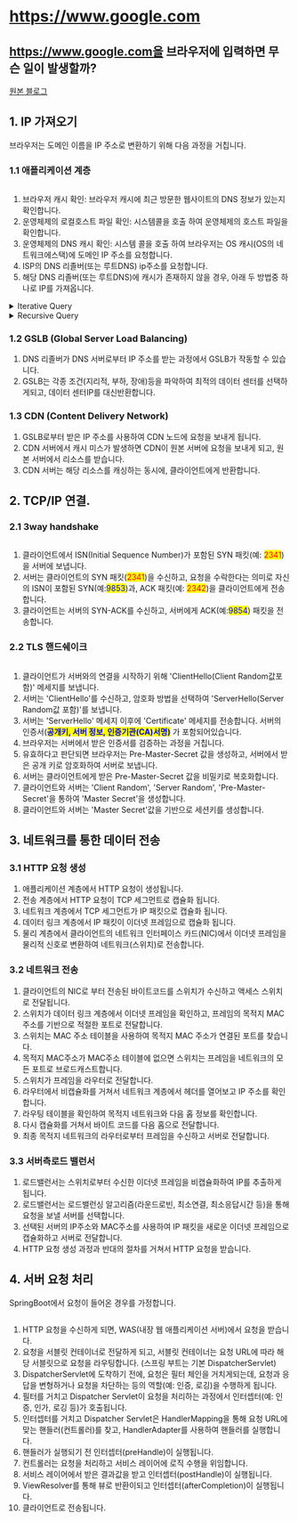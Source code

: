 # https://www.google.com

## https://www.google.com을 브라우저에 입력하면 무슨 일이 발생할까?

[원본 블로그](https://wonjoon.gitbook.io/joons-til/network/network-101/https-www.google.com)

## 1. IP 가져오기

브라우저는 도메인 이름을 IP 주소로 변환하기 위해 다음 과정을 거칩니다.

### 1.1 애플리케이션 계층

<figure><img src="../../.gitbook/assets/image (75).png" alt=""><figcaption></figcaption></figure>

1. 브라우저 캐시 확인: 브라우저 캐시에 최근 방문한 웹사이트의 DNS 정보가 있는지 확인합니다.
2. 운영체제의 로컬호스트 파일 확인: 시스템콜을 호출 하여 운영체제의 호스트 파일을 확인합니다.
3. 운영체제의  DNS 캐시 확인: 시스템 콜을 호출 하여 브라우저는 OS 캐시(OS의 네트워크에스택)에 도메인 IP 주소를 요청합니다.
4. ISP의 DNS 리졸버(또는 루트DNS) ip주소를 요청합니다.
5. 해당 DNS 리졸버(또는 루트DNS)에 캐시가 존재하지 않을 경우, 아래 두 방법중 하나로 IP를 가져옵니다.

<details>

<summary>Iterative Query</summary>

1. 브라우저가 직접 루트 DNS 서버에 www.google.com의 ip 주소를 묻습니다.
2. 루트 DNS 서버는 .com TLD(Top-level-domain) 서버의 주소를 브라우저에게 반환합니다.
3. 브라우저가 .com TLD 서버에 www.google.com의 ip주소를 묻습니다.
4. .com TLD 서버는 www.google.com의 권한이 있는 DNS 서버 주소를 브라우저에게 반환합니다.
5. 브라우저가 해당 DNS 서버에 www.google.com의 ip주소를 묻습니다.
6. 해당 DNS 서버가 www.google.com의 ip 주소를 브라우저에게 반환합니다.

</details>

<details>

<summary>Recursive Query</summary>

여기에 숨기고 싶은 내용을 입력하세요. 마크다운 문법도 사용할 수 있습니다.

* 브라우저가 www.gooogle.com에 대한 리커시브 쿼리를 DNS 리졸버에 보냅니다.
* DNS 리졸버는 캐시에 없다면 루트 DNS 서버에 www.google.com 의 ip주소를 묻습니다.
* 루트 DNS 서버는 .com TLD 서버의 주소를 리졸버에게 반환합니다.
* 리졸버는 .com TLD 서버에 www.google.com의 ip주소를 묻습니다.
* .com TLD 서버는 www.google.com의 권한이 있는 DNS 서버 주소를 리졸버에게 반환합니다.
* 리졸버가 해당 DNS 서버에 www.google.com의 ip주소를 묻습니다.
* 해당 DNS 서버가 www.google.com의 ip 주소를 리졸버에게 반환합니다.
* 리졸버는 최종 ip 주소를 브라우저에게 반환합니다.

</details>

### 1.2 GSLB (Global Server Load Balancing)

1. DNS 리졸버가 DNS 서버로부터 IP 주소를 받는 과정에서 GSLB가 작동할 수 있습니다.
2. GSLB는 각종 조건(지리적, 부하, 장애)등을 파악하여 최적의 데이터 센터를 선택하게되고, 데이터 센터IP를 대신반환합니다.

### 1.3 CDN (Content Delivery Network)

1. GSLB로부터 받은 IP 주소를 사용하여 CDN 노드에 요청을 보내게 됩니다.
2. CDN 서버에서 캐시 미스가 발생하면 CDN이 원본 서버에 요청을 보내게 되고, 원본 서버에서 리소스를 받습니다.
3. CDN 서버는 해당 리소스를 캐싱하는 동시에, 클라이언트에게 반환합니다.

## 2. TCP/IP 연결.

### 2.1 3way handshake

<figure><img src="../../.gitbook/assets/image (79).png" alt=""><figcaption></figcaption></figure>

1. 클라이언트에서 ISN(Initial Sequence Number)가 포함된  SYN 패킷(예: <mark style="color:red;">2341</mark>)을 서버에 보냅니다.
2. 서버는 클라이언트의 SYN 패킷(<mark style="color:red;">2341</mark>)을 수신하고, 요청을 수락한다는 의미로 자신의 ISN이 포함된 SYN(예:<mark style="color:blue;">9853</mark>)과,  ACK 패킷(예: <mark style="color:red;">2342</mark>)을 클라이언트에게 전송합니다.
3. 클라이언트는 서버의 SYN-ACK를 수신하고, 서버에게 ACK(예:<mark style="color:blue;">9854</mark>) 패킷을 전송합니다.

### 2.2 TLS 핸드쉐이크

<figure><img src="../../.gitbook/assets/image (78).png" alt=""><figcaption></figcaption></figure>

1. 클라이언트가 서버와의 연결을 시작하기 위해 'ClientHello(Client Random값포함)' 메세지를 보냅니다.
2. 서버는 'ClientHello'를 수신하고, 암호화 방법을 선택하여 'ServerHello(Server Random값 포함)'를 보냅니다.
3. 서버는 'ServerHello' 메세지 이후에 'Certificate' 메세지를 전송합니다. 서버의 인증서(<mark style="color:blue;">**공개키, 서버 정보, 인증기관(CA)서명)**</mark> 가 포함되어있습니다.
4. 브라우저는 서버에서 받은 인증서를 검증하는 과정을 거칩니다.
5. 유효하다고 판단되면 브라우저는 Pre-Master-Secret 값을 생성하고, 서버에서 받은 공개 키로 암호화하여 서버로 보냅니다.
6. 서버는 클라이언트에게 받은 Pre-Master-Secret 값을 비밀키로 복호화합니다.
7. 클라이언트와 서버는 'Client Random', 'Server Random', 'Pre-Master-Secret'을 통하여 'Master Secret'을 생성합니다.
8. 클라이언트와 서버는 'Master Secret'값을 기반으로 세션키를 생성합니다.



## 3. 네트워크를 통한 데이터 전송

### 3.1 HTTP 요청 생성

1. 애플리케이션 계층에서 HTTP 요청이 생성됩니다.
2. 전송 계층에서 HTTP 요청이 TCP 세그먼트로 캡슐화 됩니다.
3. 네트워크 계층에서 TCP 세그먼트가 IP 패킷으로 캡슐화 됩니다.
4. 데이터 링크 계층에서 IP 패킷이 이더넷 프레임으로 캡슐화 됩니다.
5. 물리 계층에서 클라이언트의 네트워크 인터페이스 카드(NIC)에서 이더넷 프레임을 물리적 신호로 변환하여 네트워크(스위치)로 전송합니다.

### 3.2 네트워크 전송

1. 클라이언트의 NIC로 부터 전송된 바이트코드를 스위치가 수신하고 액세스 스위치로 전달됩니다.
2. 스위치가 데이터 링크 계층에서 이더넷 프레임을 확인하고, 프레임의 목적지 MAC주소를 기반으로 적절한 포트로 전달합니다.
3. 스위치는 MAC 주소 테이블을 사용하여 목적지 MAC 주소가 연결된 포트를 찾습니다.
4. 목적지 MAC주소가 MAC주소 테이블에 없으면 스위치는 프레임을 네트워크의 모든 포트로 브로드캐스트합니다.
5. 스위치가 프레임을 라우터로 전달합니다.
6. 라우터에서 비캡슐화를 거쳐서 네트워크 계층에서 헤더를 열어보고 IP 주소를 확인합니다.
7. 라우팅 테이블을 확인하여 목적지 네트워크와 다음 홉 정보를 확인합니다.
8. 다시 캡슐화를 거쳐서 바이트 코드를 다음 홉으로 전달합니다.
9. 최종 목적지 네트워크의 라우터로부터 프레임을 수신하고 서버로 전달합니다.

### 3.3 서버측로드 밸런서

1. 로드밸런서는 스위치로부터 수신한 이더넷 프레임을 비캡슐화하여 IP를 추출하게 됩니다.
2. 로드밸런서는 로드밸런싱 알고리즘(라운드로빈, 최소연결,  최소응답시간 등)을 통해 요청을 보낼 서버를 선택합니다.
3. 선택된 서버의 IP주소와 MAC주소를 사용하여 IP 패킷을 새로운 이더넷 프레임으로 캡슐화하고 서버로 전달합니다.
4. HTTP 요청 생성 과정과 반대의 절차를 거쳐서 HTTP 요청을 받습니다.

## 4. 서버 요청 처리

SpringBoot에서 요청이 들어온 경우를 가정합니다.

<figure><img src="../../.gitbook/assets/image (80).png" alt=""><figcaption></figcaption></figure>

1. HTTP 요청을 수신하게 되면, WAS(내장 웹 애플리케이션 서버)에서 요청을 받습니다.
2. 요청을 서블릿 컨테이너로 전달하게 되고, 서블릿 컨테이너는 요청 URL에 따라 해당 서블릿으로 요청을 라우팅합니다. (스프링 부트는 기본 DispatcherServlet)
3. DispatcherServlet에 도착하기 전에, 요청은 필터 체인을 거치게되는데, 요청과 응답을 변형하거나 요청을 차단하는 등의 역할(예: 인증, 로깅)을 수행하게 됩니다.
4. 필터를 거치고 Dispatcher Servlet이 요청을 처리하는 과정에서 인터셉터(예: 인증, 인가, 로깅 등)가 호출됩니다.
5. 인터셉터를 거치고 Dispatcher Servlet은 HandlerMapping을 통해 요청 URL에 맞는 핸들러(컨트롤러)를 찾고, HandlerAdapter를 사용하여 핸들러를 실행합니다.
6. 핸들러가 실행되기 전 인터셉터(preHandle)이 실행됩니다.
7. 컨트롤러는 요청을 처리하고 서비스 레이어에 로직 수행을 위임합니다.
8. 서비스 레이어에서 받은 결과값을 받고 인터셉터(postHandle)이 실행됩니다.
9. ViewResolver를 통해 뷰로 반환이되고 인터셉터(afterCompletion)이 실행됩니다.
10. 클라이언트로 전송됩니다.
